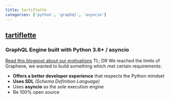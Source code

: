 ```yaml
---
title: tartiflette
categories: ['python', 'graphql', 'asyncio']
---
```

## [tartiflette](https://github.com/tartiflette/tartiflette)

### GraphQL Engine built with Python 3.6+ / asyncio


[Read this blogpost about our motivations](https://medium.com/dailymotion/tartiflette-graphql-api-engine-python-open-source-a200c5bbc477)
TL; DR
We reached the limits of Graphene, we wanted to build something which met certain requirements:
* **Offers a better developer experience** that respects the Python mindset
* **Uses SDL** _(Schema Definition Language)_
* Uses **asyncio** as the sole execution engine
* Be 100% open source
